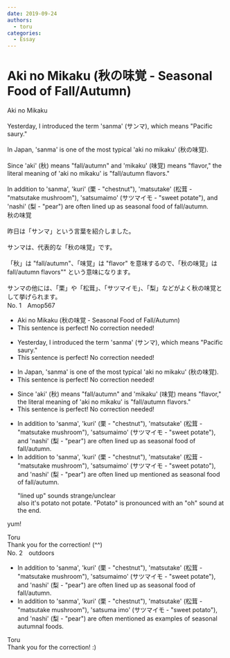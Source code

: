 ```yaml
---
date: 2019-09-24
authors:
  - toru
categories:
  - Essay
---
```


<h1 id="subject_show">Aki no Mikaku (秋の味覚 - Seasonal Food of Fall/Autumn)</h1>
<div class="date" hidden>Sep 24, 2019 13:07</div>
<div id="post"><div id="body_show_ori">
Aki no Mikaku<br/><br/>Yesterday, I introduced the term 'sanma' (サンマ), which means "Pacific saury."<br/><br/>In Japan, 'sanma' is one of the most typical 'aki no mikaku' (秋の味覚).<br/><br/>Since 'aki' (秋) means "fall/autumn" and 'mikaku' (味覚) means "flavor," the literal meaning of 'aki no mikaku' is "fall/autumn flavors."<br/><br/>In addition to 'sanma', 'kuri' (栗 - "chestnut"), 'matsutake' (松茸 - "matsutake mushroom"), 'satsumaimo' (サツマイモ - "sweet potate"), and 'nashi' (梨 - "pear") are often lined up as seasonal food of fall/autumn.
</div></div>

<!-- more -->

<div id="post_ja"><div id="body_show_mo">
秋の味覚<br/><br/>昨日は「サンマ」という言葉を紹介しました。<br/><br/>サンマは、代表的な「秋の味覚」です。<br/><br/>「秋」は "fall/autumn"、「味覚」は "flavor" を意味するので、「秋の味覚」は fall/autumn flavors"" という意味になります。<br/><br/>サンマの他には、「栗」や「松茸」、「サツマイモ」、「梨」などがよく秋の味覚として挙げられます。
</div></div>
<div id="block"><div class="first_name"> No. 1　<span class="just_name">Amop567</span></div><div id="block2">
<ul class="correction_field">
<li class="incorrect">Aki no Mikaku (秋の味覚 - Seasonal Food of Fall/Autumn)</li>
<li class="corrected perfect">This sentence is perfect! No correction needed!</li>
</ul>
<ul class="correction_field">
<li class="incorrect">Yesterday, I introduced the term 'sanma' (サンマ), which means "Pacific saury."</li>
<li class="corrected perfect">This sentence is perfect! No correction needed!</li>
</ul>
<ul class="correction_field">
<li class="incorrect">In Japan, 'sanma' is one of the most typical 'aki no mikaku' (秋の味覚).</li>
<li class="corrected perfect">This sentence is perfect! No correction needed!</li>
</ul>
<ul class="correction_field">
<li class="incorrect">Since 'aki' (秋) means "fall/autumn" and 'mikaku' (味覚) means "flavor," the literal meaning of 'aki no mikaku' is "fall/autumn flavors."</li>
<li class="corrected perfect">This sentence is perfect! No correction needed!</li>
</ul>
<ul class="correction_field">
<li class="incorrect">In addition to 'sanma', 'kuri' (栗 - "chestnut"), 'matsutake' (松茸 - "matsutake mushroom"), 'satsumaimo' (サツマイモ - "sweet potate"), and 'nashi' (梨 - "pear") are often lined up as seasonal food of fall/autumn.</li>
<li class="corrected correct">
In addition to 'sanma', 'kuri' (栗 - "chestnut"), 'matsutake' (松茸 - "matsutake mushroom"), 'satsumaimo' (サツマイモ - "sweet potat<span class="f_blue">o</span>"), and 'nashi' (梨 - "pear") are often <span class="sline"><span class="f_red">lined up</span></span> <span class="f_blue">mentioned</span> as seasonal food of fall/autumn.
<p class="correction_comment">"lined up" sounds strange/unclear<br/>also it's potato not potate. "Potato" is pronounced with an "oh" sound at the end.</p>
</li>
</ul>
<p class="comment_small">
 yum!
</p>

</div><div class="name"><span class="just_name">Toru</span><br>
Thank you for the correction! (^^)
</div>
</div>
<div id="block"><div class="first_name"> No. 2　<span class="just_name">outdoors</span></div><div id="block2">
<ul class="correction_field">
<li class="incorrect">In addition to 'sanma', 'kuri' (栗 - "chestnut"), 'matsutake' (松茸 - "matsutake mushroom"), 'satsumaimo' (サツマイモ - "sweet potate"), and 'nashi' (梨 - "pear") are often lined up as seasonal food of fall/autumn.</li>
<li class="corrected correct">
In addition to 'sanma', 'kuri' (栗 - "chestnut"), 'matsutake' (松茸 - "matsutake mushroom"), 'satsuma imo' (サツマイモ - "sweet potato"), and 'nashi' (梨 - "pear") are often mentioned as examples of seasonal autumnal foods.
</li>
</ul>
</div><div class="name"><span class="just_name">Toru</span><br>
Thank you for the correction! :)
</div>
</div>
